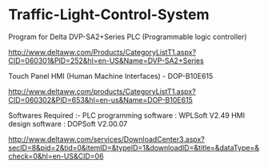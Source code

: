 # Traffic-Light-Control-System
Program for Delta DVP-SA2+Series PLC (Programmable logic controller)

http://www.deltaww.com/Products/CategoryListT1.aspx?CID=060301&PID=252&hl=en-US&Name=DVP-SA2+Series

Touch Panel HMI (Human Machine Interfaces) - DOP-B10E615

http://www.deltaww.com/products/CategoryListT1.aspx?CID=060302&PID=653&hl=en-us&Name=DOP-B10E615

Softwares Required :-
PLC programming software : WPLSoft V2.49
HMI design software : DOPSoft V2.00.07

http://www.deltaww.com/services/DownloadCenter3.aspx?secID=8&pid=2&tid=0&itemID=&typeID=1&downloadID=&title=&dataType=&check=0&hl=en-US&CID=06
